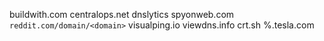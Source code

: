 buildwith.com
centralops.net
dnslytics
spyonweb.com
`reddit.com/domain/<domain>`
visualping.io
viewdns.info
crt.sh %.tesla.com